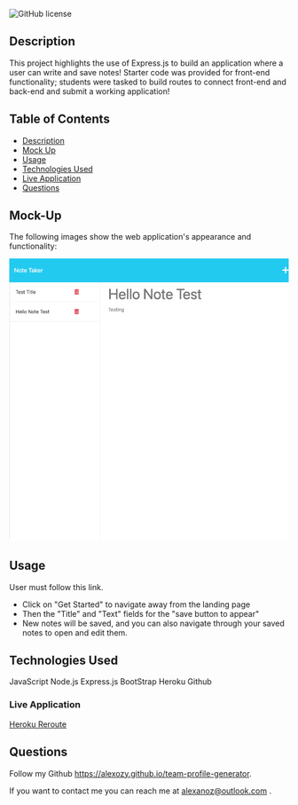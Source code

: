  ![GitHub license](https://img.shields.io/badge/license-MIT-blue.svg)

## **Description**

This project highlights the use of Express.js to build an application where a user can write and save notes! Starter code was provided for front-end functionality; students were tasked to build routes to connect front-end and back-end and submit a working application!

## Table of Contents
  * [Description](#description)
  * [Mock Up](#mockup)
  * [Usage](#usage)
  * [Technologies Used](#technologies-used)
  * [Live Application](#liveapplication)
  * [Questions](#questions)

## Mock-Up

The following images show the web application's appearance and functionality:

![Existing notes are listed in the left-hand column with empty fields on the right-hand side for the new note’s title and text.](./Assets/localhost_3001_notes.png)


## Usage

User must follow this link.
* Click on "Get Started" to navigate away from the landing page
* Then the "Title" and "Text" fields for the "save button to appear"
* New notes will be saved, and you can also navigate through your saved notes to open and edit them.

## Technologies Used

JavaScript
Node.js
Express.js
BootStrap
Heroku
Github

### Live Application
[Heroku Reroute](https://mighty-refuge-42947.herokuapp.com/ )

## Questions

Follow my Github https://alexozy.github.io/team-profile-generator.

If you want to contact me you can reach me at alexanoz@outlook.com .

